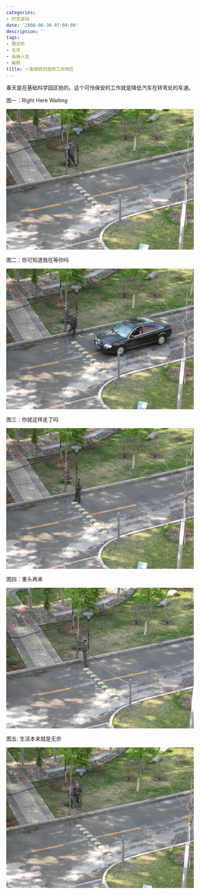 ```yaml
---
categories:
- 时空波动
date: '2008-06-30 07:04:00'
description: ''
tags:
- 理论所
- 北京
- 品味人生
- 幽默
title: 一条铁链创造的工作岗位
---
```

春天是在基础科学园区拍的。这个可怜保安的工作就是降低汽车在转弯处的车速。



图一：Right Here Waiting



[![IMG_1012](/assets/spacetimewave/2014/01/cvcydmizyh.jpg)](/assets/spacetimewave/2014/01/cvcydmizyh.jpg)



图二：你可知道我在等你吗



[![IMG_1013](/assets/spacetimewave/2014/01/q13z474lme.jpg)](/assets/spacetimewave/2014/01/q13z474lme.jpg)



图三：你就这样走了吗



[![IMG_1014](/assets/spacetimewave/2014/01/icftwrk2dc.jpg)](/assets/spacetimewave/2014/01/icftwrk2dc.jpg)



图四：重头再来



[![IMG_1015](/assets/spacetimewave/2014/01/ys0jfnoyqt.jpg)](/assets/spacetimewave/2014/01/ys0jfnoyqt.jpg)



图五: 生活本来就是无奈



[![IMG_1017](/assets/spacetimewave/2014/01/sjvtxk6d4u.jpg)](/assets/spacetimewave/2014/01/sjvtxk6d4u.jpg)

